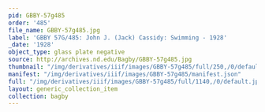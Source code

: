 ```yaml
---
pid: GBBY-57g485
order: '485'
file_name: GBBY-57g485.jpg
label: 'GBBY 57G/485: John J. (Jack) Cassidy: Swimming - 1928'
_date: '1928'
object_type: glass plate negative
source: http://archives.nd.edu/Bagby/GBBY-57g485.jpg
thumbnail: "/img/derivatives/iiif/images/GBBY-57g485/full/250,/0/default.jpg"
manifest: "/img/derivatives/iiif/images/GBBY-57g485/manifest.json"
full: "/img/derivatives/iiif/images/GBBY-57g485/full/1140,/0/default.jpg"
layout: generic_collection_item
collection: bagby
---
```

